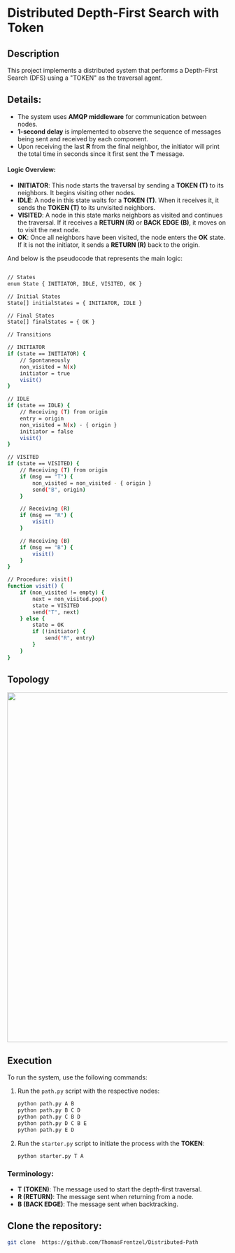 # Distributed Depth-First Search with Token

## Description
This project implements a distributed system that performs a Depth-First Search (DFS) using a "TOKEN" as the traversal agent.

## Details:
- The system uses **AMQP middleware** for communication between nodes.
- **1-second delay** is implemented to observe the sequence of messages being sent and received by each component.
- Upon receiving the last **R** from the final neighbor, the initiator will print the total time in seconds since it first sent the **T** message.

#### Logic Overview:
- **INITIATOR**: This node starts the traversal by sending a **TOKEN (T)** to its neighbors. It begins visiting other nodes.
- **IDLE**: A node in this state waits for a **TOKEN (T)**. When it receives it, it sends the **TOKEN (T)** to its unvisited neighbors.
- **VISITED**: A node in this state marks neighbors as visited and continues the traversal. If it receives a **RETURN (R)** or **BACK EDGE (B)**, it moves on to visit the next node.
- **OK**: Once all neighbors have been visited, the node enters the **OK** state. If it is not the initiator, it sends a **RETURN (R)** back to the origin.

And below is the pseudocode that represents the main logic:

```bash

// States
enum State { INITIATOR, IDLE, VISITED, OK }

// Initial States
State[] initialStates = { INITIATOR, IDLE }

// Final States
State[] finalStates = { OK }

// Transitions

// INITIATOR
if (state == INITIATOR) {
    // Spontaneously
    non_visited = N(x)
    initiator = true
    visit()
}

// IDLE
if (state == IDLE) {
    // Receiving (T) from origin
    entry = origin
    non_visited = N(x) - { origin }
    initiator = false
    visit()
}

// VISITED
if (state == VISITED) {
    // Receiving (T) from origin
    if (msg == "T") {
        non_visited = non_visited - { origin }
        send("B", origin)
    }

    // Receiving (R)
    if (msg == "R") {
        visit()
    }

    // Receiving (B)
    if (msg == "B") {
        visit()
    }
}

// Procedure: visit()
function visit() {
    if (non_visited != empty) {
        next = non_visited.pop()
        state = VISITED
        send("T", next)
    } else {
        state = OK
        if (!initiator) {
            send("R", entry)
        }
    }
}
```

## Topology

<img src="https://github.com/user-attachments/assets/6e4ac133-9608-4387-a64c-ce62f5269c4a" width="800" />


## Execution

To run the system, use the following commands:

1. Run the `path.py` script with the respective nodes:
    ```bash
    python path.py A B
    python path.py B C D
    python path.py C B D
    python path.py D C B E
    python path.py E D
    ```

2. Run the `starter.py` script to initiate the process with the **TOKEN**:
    ```bash
    python starter.py T A
    ```

### Terminology:
- **T (TOKEN)**: The message used to start the depth-first traversal.
- **R (RETURN)**: The message sent when returning from a node.
- **B (BACK EDGE)**: The message sent when backtracking.

## Clone the repository:
   ```bash
   git clone  https://github.com/ThomasFrentzel/Distributed-Path
